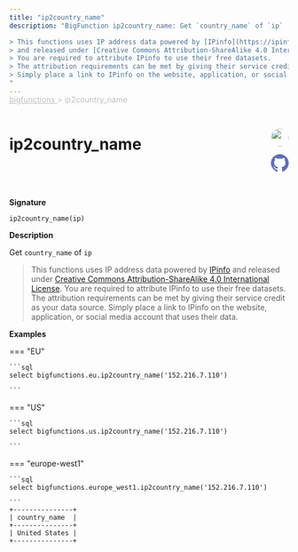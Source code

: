 ```yaml
---
title: "ip2country_name"
description: "BigFunction ip2country_name: Get `country_name` of `ip`

> This functions uses IP address data powered by [IPinfo](https://ipinfo.io)
> and released under [Creative Commons Attribution-ShareAlike 4.0 International License](https://creativecommons.org/licenses/by-sa/4.0/).
> You are required to attribute IPinfo to use their free datasets.
> The attribution requirements can be met by giving their service credit as your data source.
> Simply place a link to IPinfo on the website, application, or social media account that uses their data.
"
---
```


<span style="color: silver; position: relative; top: -1rem">
  <a href=".." style="color: silver">bigfunctions </a> > ip2country_name
</span>

# ip2country_name


<div style="position: relative; top: -4rem; margin-bottom:  -2rem; text-align: right; z-index: 9999;">
  
  <a href="https://www.linkedin.com/in/paul-marcombes" title="Author: Paul Marcombes" target="_blank">
    <img src="https://lh3.googleusercontent.com/a-/ACB-R5RDf2yxcw1p_IYLCKmiUIScreatDdhG8B83om6Ohw=s260" width="32" style=" border-radius: 50% !important">
  </a>
  
  <a href="{REPO_URL}/tree/main/bigfunctions/ip2country_name.yaml" title="Edit on GitHub" target="_blank"><svg xmlns="http://www.w3.org/2000/svg" width="32" height="32" viewBox="0 0 24 24"><path fill="#5d6cc0" d="M12 0c-6.626 0-12 5.373-12 12 0 5.302 3.438 9.8 8.207 11.387.599.111.793-.261.793-.577v-2.234c-3.338.726-4.033-1.416-4.033-1.416-.546-1.387-1.333-1.756-1.333-1.756-1.089-.745.083-.729.083-.729 1.205.084 1.839 1.237 1.839 1.237 1.07 1.834 2.807 1.304 3.492.997.107-.775.418-1.305.762-1.604-2.665-.305-5.467-1.334-5.467-5.931 0-1.311.469-2.381 1.236-3.221-.124-.303-.535-1.524.117-3.176 0 0 1.008-.322 3.301 1.23.957-.266 1.983-.399 3.003-.404 1.02.005 2.047.138 3.006.404 2.291-1.552 3.297-1.23 3.297-1.23.653 1.653.242 2.874.118 3.176.77.84 1.235 1.911 1.235 3.221 0 4.609-2.807 5.624-5.479 5.921.43.372.823 1.102.823 2.222v3.293c0 .319.192.694.801.576 4.765-1.589 8.199-6.086 8.199-11.386 0-6.627-5.373-12-12-12z"/></svg></a>
</div>



**Signature** 
```
ip2country_name(ip)
```

**Description**

Get `country_name` of `ip`

> This functions uses IP address data powered by [IPinfo](https://ipinfo.io)
> and released under [Creative Commons Attribution-ShareAlike 4.0 International License](https://creativecommons.org/licenses/by-sa/4.0/).
> You are required to attribute IPinfo to use their free datasets.
> The attribution requirements can be met by giving their service credit as your data source.
> Simply place a link to IPinfo on the website, application, or social media account that uses their data.






**Examples**













=== "EU"

    ```sql
    select bigfunctions.eu.ip2country_name('152.216.7.110')
    
    ```




=== "US"

    ```sql
    select bigfunctions.us.ip2country_name('152.216.7.110')
    
    ```




=== "europe-west1"

    ```sql
    select bigfunctions.europe_west1.ip2country_name('152.216.7.110')
    
    ```









<pre style="margin-top: -1rem;">
<code style="padding-top: 0px; padding-bottom: 0px;">+---------------+
| country_name  |
+---------------+
| United States |
+---------------+
</code>
</pre>










